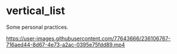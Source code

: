 # vertical_list

Some personal practices.

https://user-images.githubusercontent.com/77643666/236106767-716aed44-8d67-4e73-a2ac-0395e75fdd89.mp4
